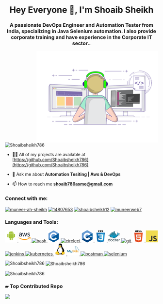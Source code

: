 <h1 align="center">Hey Everyone 👋, I'm Shoaib Sheikh</h1>
<!-- <div align="center"> <img src="https://github.com/Shoaibsheikh786/Shoaibsheikh786/blob/main/Youtube%20Channel%20Banner.png"> </div> -->
<h3 align="center">A passionate DevOps Engineer and Automation Tester from India, specializing in Java Selenium automation. I also provide corporate training and have experience in the Corporate IT sector..</h3>
<img align="right" alt="Coding" width="400" src="https://raw.githubusercontent.com/devSouvik/devSouvik/master/gif3.gif">

<p align="left"> <img src="https://komarev.com/ghpvc/?username=Shoaibsheikh786&label=Profile%20views&color=0e75b6&style=flat" alt="Shoaibsheikh786" /> </p>

- 👨‍💻 All of my projects are available at [https://github.com/Shoaibsheikh786](https://github.com/Shoaibsheikh786)

- 💬 Ask me about **Automation Tesiting | Aws & DevOps**

- 📫 How to reach me **shoaib786asme@gmail.com**

<h3 align="left">Connect with me:</h3>
<p align="left">
<a href="https://linkedin.com/in/muneer-ah-sheikh" target="blank"><img align="center" src="https://raw.githubusercontent.com/rahuldkjain/github-profile-readme-generator/master/src/images/icons/Social/linked-in-alt.svg" alt="muneer-ah-sheikh" height="30" width="40" /></a>
<a href="https://stackoverflow.com/users/14807653" target="blank"><img align="center" src="https://raw.githubusercontent.com/rahuldkjain/github-profile-readme-generator/master/src/images/icons/Social/stack-overflow.svg" alt="14807653" height="30" width="40" /></a>
<a href="https://www.codechef.com/users/shoaibsheikh12" target="blank"><img align="center" src="https://cdn.jsdelivr.net/npm/simple-icons@3.1.0/icons/codechef.svg" alt="shoaibsheikh12" height="30" width="40" /></a>
<a href="https://www.hackerrank.com/muneerweb7" target="blank"><img align="center" src="https://raw.githubusercontent.com/rahuldkjain/github-profile-readme-generator/master/src/images/icons/Social/hackerrank.svg" alt="muneerweb7" height="30" width="40" /></a>
</p>

<h3 align="left">Languages and Tools:</h3>
<p align="left"> <a href="https://developer.android.com" target="_blank" rel="noreferrer"> <img src="https://raw.githubusercontent.com/devicons/devicon/master/icons/android/android-original-wordmark.svg" alt="android" width="40" height="40"/> </a> <a href="https://aws.amazon.com" target="_blank" rel="noreferrer"> <img src="https://raw.githubusercontent.com/devicons/devicon/master/icons/amazonwebservices/amazonwebservices-original-wordmark.svg" alt="aws" width="40" height="40"/> </a> <a href="https://www.gnu.org/software/bash/" target="_blank" rel="noreferrer"> <img src="https://www.vectorlogo.zone/logos/gnu_bash/gnu_bash-icon.svg" alt="bash" width="40" height="40"/> </a> <a href="https://www.cprogramming.com/" target="_blank" rel="noreferrer"> <img src="https://raw.githubusercontent.com/devicons/devicon/master/icons/c/c-original.svg" alt="c" width="40" height="40"/> </a> <a href="https://circleci.com" target="_blank" rel="noreferrer"> <img src="https://www.vectorlogo.zone/logos/circleci/circleci-icon.svg" alt="circleci" width="40" height="40"/> </a> <a href="https://www.w3schools.com/cpp/" target="_blank" rel="noreferrer"> <img src="https://raw.githubusercontent.com/devicons/devicon/master/icons/cplusplus/cplusplus-original.svg" alt="cplusplus" width="40" height="40"/> </a> <a href="https://www.w3schools.com/css/" target="_blank" rel="noreferrer"> <img src="https://raw.githubusercontent.com/devicons/devicon/master/icons/css3/css3-original-wordmark.svg" alt="css3" width="40" height="40"/> </a> <a href="https://www.docker.com/" target="_blank" rel="noreferrer"> <img src="https://raw.githubusercontent.com/devicons/devicon/master/icons/docker/docker-original-wordmark.svg" alt="docker" width="40" height="40"/> </a> <a href="https://git-scm.com/" target="_blank" rel="noreferrer"> <img src="https://www.vectorlogo.zone/logos/git-scm/git-scm-icon.svg" alt="git" width="40" height="40"/> </a> <a href="https://www.w3.org/html/" target="_blank" rel="noreferrer"> <img src="https://raw.githubusercontent.com/devicons/devicon/master/icons/html5/html5-original-wordmark.svg" alt="html5" width="40" height="40"/> </a> <a href="https://developer.mozilla.org/en-US/docs/Web/JavaScript" target="_blank" rel="noreferrer"> <img src="https://raw.githubusercontent.com/devicons/devicon/master/icons/javascript/javascript-original.svg" alt="javascript" width="40" height="40"/> </a> <a href="https://www.jenkins.io" target="_blank" rel="noreferrer"> <img src="https://www.vectorlogo.zone/logos/jenkins/jenkins-icon.svg" alt="jenkins" width="40" height="40"/> </a> <a href="https://kubernetes.io" target="_blank" rel="noreferrer"> <img src="https://www.vectorlogo.zone/logos/kubernetes/kubernetes-icon.svg" alt="kubernetes" width="40" height="40"/> </a> <a href="https://www.linux.org/" target="_blank" rel="noreferrer"> <img src="https://raw.githubusercontent.com/devicons/devicon/master/icons/linux/linux-original.svg" alt="linux" width="40" height="40"/> </a> <a href="https://www.mysql.com/" target="_blank" rel="noreferrer"> <img src="https://raw.githubusercontent.com/devicons/devicon/master/icons/mysql/mysql-original-wordmark.svg" alt="mysql" width="40" height="40"/> </a> <a href="https://postman.com" target="_blank" rel="noreferrer"> <img src="https://www.vectorlogo.zone/logos/getpostman/getpostman-icon.svg" alt="postman" width="40" height="40"/> </a> <a href="https://www.selenium.dev" target="_blank" rel="noreferrer"> <img src="https://raw.githubusercontent.com/detain/svg-logos/780f25886640cef088af994181646db2f6b1a3f8/svg/selenium-logo.svg" alt="selenium" width="40" height="40"/> </a> </p>

<p><img align="left" src="https://github-readme-stats.vercel.app/api/top-langs?username=Shoaibsheikh786&show_icons=true&locale=en&layout=compact" alt="Shoaibsheikh786" /></p>

<p>&nbsp;<img align="center" src="https://github-readme-stats.vercel.app/api?username=Shoaibsheikh786&show_icons=true&locale=en" alt="Shoaibsheikh786" /></p>

<p><img align="center" src="https://github-readme-streak-stats.herokuapp.com/?user=Shoaibsheikh786&" alt="Shoaibsheikh786" /></p>

### 🖝 Top Contributed Repo
![](https://github-contributor-stats.vercel.app/api?username=Shoaibsheikh786&limit=5&theme=flat&combine_all_yearly_contributions=true)

